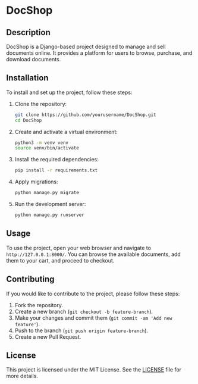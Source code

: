 # DocShop

## Description
DocShop is a Django-based project designed to manage and sell documents online. It provides a platform for users to browse, purchase, and download documents.

## Installation
To install and set up the project, follow these steps:

1. Clone the repository:
    ```bash
    git clone https://github.com/yourusername/DocShop.git
    cd DocShop
    ```

2. Create and activate a virtual environment:
    ```bash
    python3 -m venv venv
    source venv/bin/activate
    ```

3. Install the required dependencies:
    ```bash
    pip install -r requirements.txt
    ```

4. Apply migrations:
    ```bash
    python manage.py migrate
    ```

5. Run the development server:
    ```bash
    python manage.py runserver
    ```

## Usage
To use the project, open your web browser and navigate to `http://127.0.0.1:8000/`. You can browse the available documents, add them to your cart, and proceed to checkout.

## Contributing
If you would like to contribute to the project, please follow these steps:

1. Fork the repository.
2. Create a new branch (`git checkout -b feature-branch`).
3. Make your changes and commit them (`git commit -am 'Add new feature'`).
4. Push to the branch (`git push origin feature-branch`).
5. Create a new Pull Request.

## License
This project is licensed under the MIT License. See the [LICENSE](LICENSE) file for more details.
